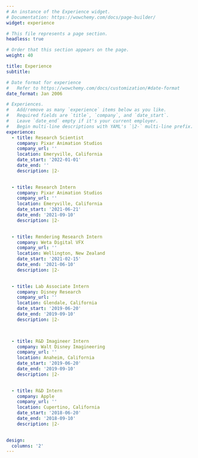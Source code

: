 ```yaml
---
# An instance of the Experience widget.
# Documentation: https://wowchemy.com/docs/page-builder/
widget: experience

# This file represents a page section.
headless: true

# Order that this section appears on the page.
weight: 40

title: Experience
subtitle:

# Date format for experience
#   Refer to https://wowchemy.com/docs/customization/#date-format
date_format: Jan 2006

# Experiences.
#   Add/remove as many `experience` items below as you like.
#   Required fields are `title`, `company`, and `date_start`.
#   Leave `date_end` empty if it's your current employer.
#   Begin multi-line descriptions with YAML's `|2-` multi-line prefix.
experience:
  - title: Research Scientist
    company: Pixar Animation Studios
    company_url: ''
    location: Emeryville, California
    date_start: '2022-01-01'
    date_end: ''
    description: |2-
        

  - title: Research Intern
    company: Pixar Animation Studios
    company_url: ''
    location: Emeryville, California
    date_start: '2021-06-21'
    date_end: '2021-09-10'
    description: |2-
        

  - title: Rendering Research Intern
    company: Weta Digital VFX
    company_url: ''
    location: Wellington, New Zealand
    date_start: '2021-02-15'
    date_end: '2021-06-10'
    description: |2-
        

  - title: Lab Associate Intern
    company: Disney Research
    company_url: ''
    location: Glendale, California
    date_start: '2019-06-20'
    date_end: '2019-09-10'
    description: |2-
        


  - title: R&D Imagineer Intern
    company: Walt Disney Imagineering
    company_url: ''
    location: Anaheim, California
    date_start: '2019-06-20'
    date_end: '2019-09-10'
    description: |2-
        

  - title: R&D Intern
    company: Apple
    company_url: ''
    location: Cupertino, California
    date_start: '2018-06-20'
    date_end: '2018-09-10'
    description: |2-
        

design:
  columns: '2'
---
```

